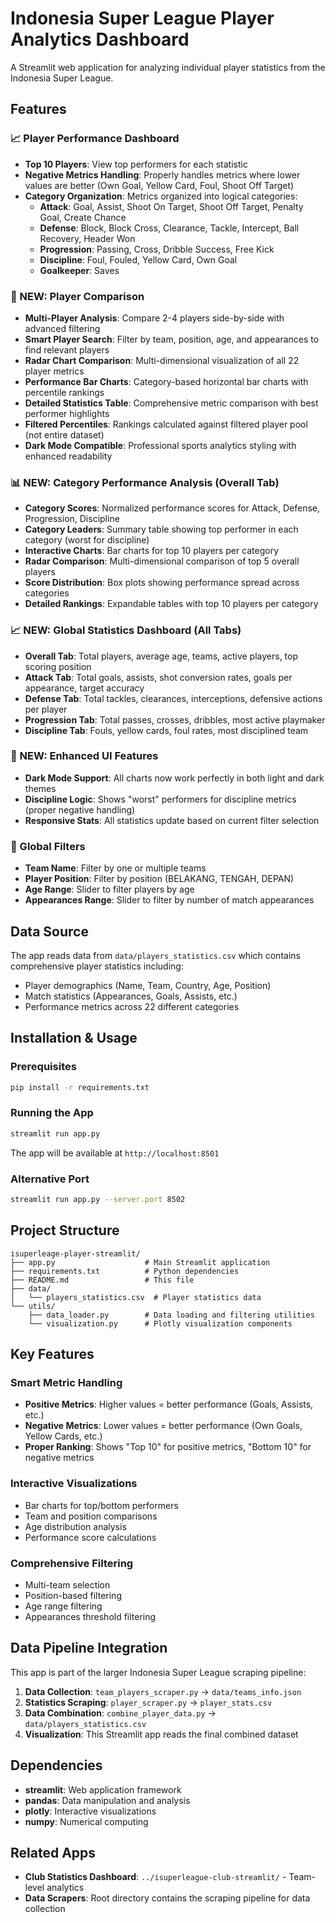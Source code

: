 # Indonesia Super League Player Analytics Dashboard

A Streamlit web application for analyzing individual player statistics from the Indonesia Super League.

## Features

### 📈 Player Performance Dashboard
- **Top 10 Players**: View top performers for each statistic
- **Negative Metrics Handling**: Properly handles metrics where lower values are better (Own Goal, Yellow Card, Foul, Shoot Off Target)
- **Category Organization**: Metrics organized into logical categories:
  - **Attack**: Goal, Assist, Shoot On Target, Shoot Off Target, Penalty Goal, Create Chance
  - **Defense**: Block, Block Cross, Clearance, Tackle, Intercept, Ball Recovery, Header Won
  - **Progression**: Passing, Cross, Dribble Success, Free Kick
  - **Discipline**: Foul, Fouled, Yellow Card, Own Goal
  - **Goalkeeper**: Saves

### 🔄 NEW: Player Comparison
- **Multi-Player Analysis**: Compare 2-4 players side-by-side with advanced filtering
- **Smart Player Search**: Filter by team, position, age, and appearances to find relevant players
- **Radar Chart Comparison**: Multi-dimensional visualization of all 22 player metrics
- **Performance Bar Charts**: Category-based horizontal bar charts with percentile rankings
- **Detailed Statistics Table**: Comprehensive metric comparison with best performer highlights
- **Filtered Percentiles**: Rankings calculated against filtered player pool (not entire dataset)
- **Dark Mode Compatible**: Professional sports analytics styling with enhanced readability

### 📊 NEW: Category Performance Analysis (Overall Tab)
- **Category Scores**: Normalized performance scores for Attack, Defense, Progression, Discipline
- **Category Leaders**: Summary table showing top performer in each category (worst for discipline)
- **Interactive Charts**: Bar charts for top 10 players per category
- **Radar Comparison**: Multi-dimensional comparison of top 5 overall players
- **Score Distribution**: Box plots showing performance spread across categories
- **Detailed Rankings**: Expandable tables with top 10 players per category

### 📈 NEW: Global Statistics Dashboard (All Tabs)
- **Overall Tab**: Total players, average age, teams, active players, top scoring position
- **Attack Tab**: Total goals, assists, shot conversion rates, goals per appearance, target accuracy
- **Defense Tab**: Total tackles, clearances, interceptions, defensive actions per player
- **Progression Tab**: Total passes, crosses, dribbles, most active playmaker
- **Discipline Tab**: Fouls, yellow cards, foul rates, most disciplined team

### 🎨 NEW: Enhanced UI Features
- **Dark Mode Support**: All charts now work perfectly in both light and dark themes
- **Discipline Logic**: Shows "worst" performers for discipline metrics (proper negative handling)
- **Responsive Stats**: All statistics update based on current filter selection

### 🔧 Global Filters
- **Team Name**: Filter by one or multiple teams
- **Player Position**: Filter by position (BELAKANG, TENGAH, DEPAN)
- **Age Range**: Slider to filter players by age
- **Appearances Range**: Slider to filter by number of match appearances

## Data Source

The app reads data from `data/players_statistics.csv` which contains comprehensive player statistics including:

- Player demographics (Name, Team, Country, Age, Position)
- Match statistics (Appearances, Goals, Assists, etc.)
- Performance metrics across 22 different categories

## Installation & Usage

### Prerequisites
```bash
pip install -r requirements.txt
```

### Running the App
```bash
streamlit run app.py
```

The app will be available at `http://localhost:8501`

### Alternative Port
```bash
streamlit run app.py --server.port 8502
```

## Project Structure

```
isuperleage-player-streamlit/
├── app.py                    # Main Streamlit application
├── requirements.txt          # Python dependencies
├── README.md                 # This file
├── data/
│   └── players_statistics.csv  # Player statistics data
└── utils/
    ├── data_loader.py        # Data loading and filtering utilities
    └── visualization.py      # Plotly visualization components
```

## Key Features

### Smart Metric Handling
- **Positive Metrics**: Higher values = better performance (Goals, Assists, etc.)
- **Negative Metrics**: Lower values = better performance (Own Goals, Yellow Cards, etc.)
- **Proper Ranking**: Shows "Top 10" for positive metrics, "Bottom 10" for negative metrics

### Interactive Visualizations
- Bar charts for top/bottom performers
- Team and position comparisons
- Age distribution analysis
- Performance score calculations

### Comprehensive Filtering
- Multi-team selection
- Position-based filtering
- Age range filtering
- Appearances threshold filtering

## Data Pipeline Integration

This app is part of the larger Indonesia Super League scraping pipeline:

1. **Data Collection**: `team_players_scraper.py` → `data/teams_info.json`
2. **Statistics Scraping**: `player_scraper.py` → `player_stats.csv`
3. **Data Combination**: `combine_player_data.py` → `data/players_statistics.csv`
4. **Visualization**: This Streamlit app reads the final combined dataset

## Dependencies

- **streamlit**: Web application framework
- **pandas**: Data manipulation and analysis
- **plotly**: Interactive visualizations
- **numpy**: Numerical computing

## Related Apps

- **Club Statistics Dashboard**: `../isuperleague-club-streamlit/` - Team-level analytics
- **Data Scrapers**: Root directory contains the scraping pipeline for data collection